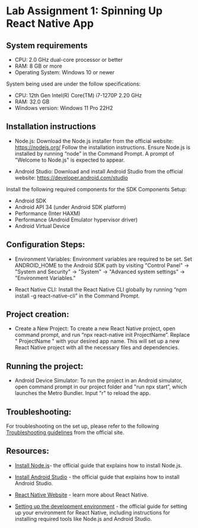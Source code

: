# Lab Assignment 1: Spinning Up React Native App

## System requirements
- CPU: 2.0 GHz dual-core processor or better
- RAM: 8 GB or more
- Operating System: Windows 10 or newer

 System being used are under the follow specifications:
- CPU: 12th Gen Intel(R) Core(TM) i7-1270P 2.20 GHz
- RAM: 32.0 GB
- Windows version: Windows 11 Pro 22H2

## Installation instructions
- Node.js: 
Download the Node.js installer from the official website: https://nodejs.org/
Follow the installation instructions. Ensure Node.js is installed by running “node” in the Command Prompt. A prompt of "Welcome to Node.js" is expected to appear.

- Android Studio: 
Download and install Android Studio from the official website: https://developer.android.com/studio


Install the following required components for the SDK Components Setup: 
- Android SDK
- Android API 34 (under Android SDK platform)
- Performance (Inter HAXM)
- Performance (Android Emulator hypervisor driver)
- Android Virtual Device

## Configuration Steps:

- Environment Variables: 
Environment variables are required to be set. Set ANDROID_HOME to the Android SDK path by visiting "Control Panel" -> "System and Security" -> "System" -> "Advanced system settings" -> "Environment Variables."

- React Native CLI: 
Install the React Native CLI globally by running “npm install -g react-native-cli” in the Command Prompt.

## Project creation:
- Create a New Project: 
To create a new React Native project, open command prompt, and run “npx react-native init ProjectName”. Replace " ProjectName " with your desired app name. This will set up a new React Native project with all the necessary files and dependencies.

## Running the project: 

- Android Device Simulator: 
To run the project in an Android simulator, open command prompt in our project folder and "run npx start”, which launches the Metro Bundler. Input "r" to reload the app. 

## Troubleshooting:
For troubleshooting on the set up, please refer to the following  [Troubleshooting guidelines](https://reactnative.dev/docs/environment-setup#troubleshooting) from the official site.

## Resources:
- [Install Node.js](https://nodejs.org/en/learn/getting-started/how-to-install-nodejs)- the official guide that explains how to install Node.js.

- [Install Android Studio](https://developer.android.com/studio/install) - the official guide that explains how to install Android Studio.
- [React Native Website](https://reactnative.dev) - learn more about React Native.
- [Setting up the development environment](https://reactnative.dev/docs/environment-setup) - the official guide for setting up your environment for React Native, including instructions for installing required tools like Node.js and Android Studio.




